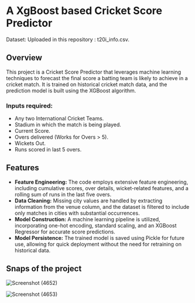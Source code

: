 # A XgBoost based Cricket Score Predictor

Dataset: Uploaded in this repository : t20i_info.csv.

## Overview
This project is a Cricket Score Predictor that leverages machine learning techniques to forecast the final score a batting team is likely to achieve in a cricket match. It is trained on historical cricket match data, and the prediction model is built using the XGBoost algorithm.

### Inputs required:

- Any two International Cricket Teams.
- Stadium in which the match is being played.
- Current Score.
- Overs delivered (Works for Overs > 5).
- Wickets Out.
- Runs scored in last 5 overs.

## Features
- **Feature Engineering:** The code employs extensive feature engineering, including cumulative scores, over details, wicket-related features, and a rolling sum of runs in the last five overs.
- **Data Cleaning:** Missing city values are handled by extracting information from the venue column, and the dataset is filtered to include only matches in cities with substantial occurrences.
- **Model Construction:** A machine learning pipeline is utilized, incorporating one-hot encoding, standard scaling, and an XGBoost Regressor for accurate score predictions.
- **Model Persistence:** The trained model is saved using Pickle for future use, allowing for quick deployment without the need for retraining on historical data.


## Snaps of the project
![Screenshot (4652)](https://github.com/user-attachments/assets/dba98d27-6d34-45a2-a7e5-12703a1ec497)

![Screenshot (4653)](https://github.com/user-attachments/assets/2d4ced04-9281-436b-b6f7-e935d14f736f)

